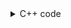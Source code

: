 <details><summary>C++ code</summary>

Runtime `198 ms` Beats `14.8%`.<br>
Memory `55.9 MB` Beats `25.66%`.

![](../../../../assets/1319.png)

</details>
